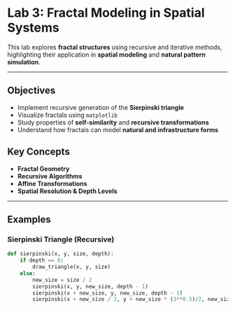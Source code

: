 # Lab 3: Fractal Modeling in Spatial Systems

This lab explores **fractal structures** using recursive and iterative methods, highlighting their application in **spatial modeling** and **natural pattern simulation**.

---

## Objectives

- Implement recursive generation of the **Sierpinski triangle**
- Visualize fractals using `matplotlib`
- Study properties of **self-similarity** and **recursive transformations**
- Understand how fractals can model **natural and infrastructure forms**
## Key Concepts

- **Fractal Geometry**
- **Recursive Algorithms**
- **Affine Transformations**
- **Spatial Resolution & Depth Levels**

---

## Examples

### Sierpinski Triangle (Recursive)
```python
def sierpinski(x, y, size, depth):
    if depth == 0:
        draw_triangle(x, y, size)
    else:
        new_size = size / 2
        sierpinski(x, y, new_size, depth - 1)
        sierpinski(x + new_size, y, new_size, depth - 1)
        sierpinski(x + new_size / 2, y + new_size * (3**0.5)/2, new_size, depth - 1)